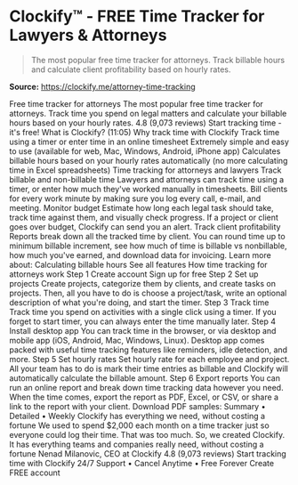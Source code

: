 # Clockify™ - FREE Time Tracker for Lawyers & Attorneys

> The most popular free time tracker for attorneys. Track billable hours and calculate client profitability based on hourly rates.

**Source:** https://clockify.me/attorney-time-tracking

Free time tracker for attorneys
The most popular free time tracker for attorneys. Track time you spend on legal matters and calculate your billable hours based on your hourly rates.
4.8 (9,073 reviews)
Start tracking time - it's free!
What is Clockify? (11:05)
Why track time with Clockify
Track time using a timer or enter time in an
online timesheet
Extremely simple and easy to use (available for
web, Mac, Windows, Android, iPhone app)
Calculates billable hours
based on your hourly rates automatically (no more calculating time in Excel spreadsheets)
Time tracking for attorneys and lawyers
Track billable and non-billable time
Lawyers and attorneys can track time using a timer, or enter how much they've worked manually in timesheets. Bill clients for every work minute by making sure you log every call, e-mail, and meeting.
Monitor budget
Estimate how long each legal task should take, track time against them, and visually check progress. If a project or client goes over budget, Clockify can send you an alert.
Track client profitability
Reports break down all the tracked time by client. You can round time up to minimum billable increment, see how much of time is billable vs nonbillable, how much you've earned, and download data for invoicing.
Learn more about:
Calculating billable hours
See all features
How time tracking for attorneys work
Step 1
Create account
Sign up for free
Step 2
Set up projects
Create projects, categorize them by clients, and create tasks on projects. Then, all you have to do is choose a project/task, write an optional description of what you're doing, and start the timer.
Step 3
Track time
Track time you spend on activities with a single click using a timer. If you forget to start timer, you can always enter the time manually later.
Step 4
Install desktop app
You can track time in the browser, or via
desktop and mobile app
(iOS, Android, Mac, Windows, Linux). Desktop app comes packed with useful time tracking features like reminders, idle detection, and more.
Step 5
Set hourly rates
Set hourly rate for each employee and project. All your team has to do is mark their time entries as billable and Clockify will automatically calculate the billable amount.
Step 6
Export reports
You can run an online report and break down time tracking data however you need. When the time comes, export the report as PDF, Excel, or CSV, or share a link to the report with your client.
Download PDF samples:
Summary
•
Detailed
•
Weekly
Clockify has everything we need, without costing a fortune
We used to spend $2,000 each month on a time tracker just so everyone could log their time. That was too much. So, we created Clockify. It has everything teams and companies really need, without costing a fortune
Nenad Milanovic, CEO at Clockify
4.8 (9,073 reviews)
Start tracking time with Clockify
24/7 Support
•
Cancel Anytime
•
Free Forever
Create FREE account